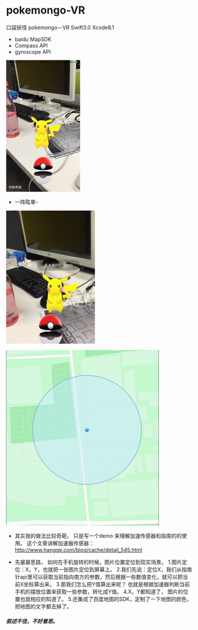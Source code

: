 # pokemongo-VR
口袋妖怪 pokemongo－VR Swift3.0  Xcode8.1

- baidu MapSDK
- Compass API
- gyroscope API


![1.gif](3.jpeg)


- 一阵眩晕-

![2.gif](2.gif)

![3.gif](1.gif) 

- 其实我的做法比较奇葩， 只是写一个demo 来理解加速传感器和指南的的使用。
这个文章讲解加速器传感器： http://www.hangge.com/blog/cache/detail_545.html


- 先屡屡思路， 如何在手机旋转的时候，图片位置定位到现实场景。
1.图片定位：X，Y，也就把一张图片定位到屏幕上。
2.我们先说：定位X，我们从指南针api里可以获取当前指向南方的参数，然后根据一些数值变化，就可以把当前X坐标算出来。
3.那我们怎么把Y值算出来呢？  也就是根据加速器判断当前手机的摆放位置来获取一些参数，转化成Y值。
4.X，Y都知道了， 图片的位置也就相应的知道了。 
5.还集成了百度地图的SDK，定制了一下地图的颜色，把地图的文字都去掉了。

##### 叙述不佳，不好意思。



